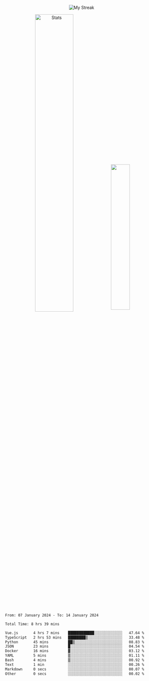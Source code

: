 <p align="center">
<picture>
  <source media="(prefers-color-scheme: dark)" srcset="http://github-readme-streak-stats.herokuapp.com?user=semolik&theme=dark&hide_border=true&background=DD272700">
  <img alt="My Streak" src="http://github-readme-streak-stats.herokuapp.com?user=semolik&hide_border=true">
</picture>
</p>
<div align="center">
  <picture>
    <source media="(prefers-color-scheme: dark)" srcset="https://github-readme-stats.vercel.app/api?username=semolik&show_icons=true&bg_color=DD272700&hide_border=true&theme=dark">
        <img alt="Stats" src="https://github-readme-stats.vercel.app/api?username=semolik&show_icons=true&bg_color=DD272700&hide_border=true" width="50%" >
  </picture>
  <sup>
  <picture>
  <source media="(prefers-color-scheme: dark)" srcset="https://github-readme-stats.vercel.app/api/top-langs/?username=semolik&layout=compact&hide_border=true&bg_color=DD272700&theme=dark">
  <img src="https://github-readme-stats.vercel.app/api/top-langs/?username=semolik&layout=compact&hide_border=true" width="35%" />
  </picture>
  </sup>
</div>
<!--START_SECTION:waka-->

```txt
From: 07 January 2024 - To: 14 January 2024

Total Time: 8 hrs 39 mins

Vue.js       4 hrs 7 mins    ████████████░░░░░░░░░░░░░   47.64 %
TypeScript   2 hrs 53 mins   ████████▒░░░░░░░░░░░░░░░░   33.48 %
Python       45 mins         ██▒░░░░░░░░░░░░░░░░░░░░░░   08.83 %
JSON         23 mins         █░░░░░░░░░░░░░░░░░░░░░░░░   04.54 %
Docker       16 mins         ▓░░░░░░░░░░░░░░░░░░░░░░░░   03.12 %
YAML         5 mins          ▒░░░░░░░░░░░░░░░░░░░░░░░░   01.11 %
Bash         4 mins          ▒░░░░░░░░░░░░░░░░░░░░░░░░   00.92 %
Text         1 min           ░░░░░░░░░░░░░░░░░░░░░░░░░   00.26 %
Markdown     0 secs          ░░░░░░░░░░░░░░░░░░░░░░░░░   00.07 %
Other        0 secs          ░░░░░░░░░░░░░░░░░░░░░░░░░   00.02 %
```

<!--END_SECTION:waka-->

